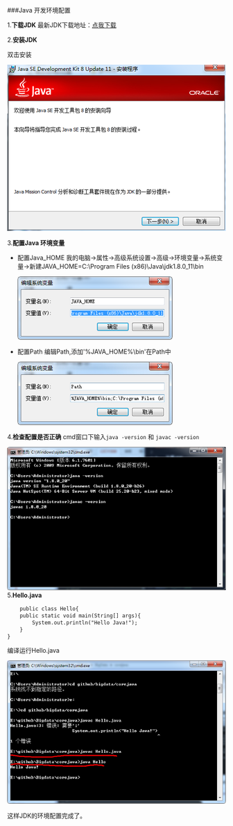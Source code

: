 ###Java 开发环境配置

1.__下载JDK__
	最新JDK下载地址：[点我下载][1]
	
2.__安装JDK__
	
双击安装 

![2]

3.__配置Java 环境变量__
+   配置Java_HOME
	我的电脑->属性->高级系统设置->高级->环境变量->系统变量->新建JAVA_HOME=C:\Program Files (x86)\Java\jdk1.8.0_11\bin
	
	![3]
+ 配置Path
	编辑Path,添加'%JAVA_HOME%\bin'在Path中
	
	![4]
	
4.__检查配置是否正确__
	cmd窗口下输入`java -version` 和 `javac -version`
	
![5]
5.__Hello.java__

		public class Hello{
		public static void main(String[] args){
			System.out.println("Hello Java!");
		}
	}

编译运行Hello.java

![6]

这样JDK的环境配置完成了。
	
[1]:http://www.oracle.com/technetwork/java/javase/downloads/index.html
[2]:1.1_01.jpg
[3]:1.1_02.jpg
[4]:1.1_03.jpg
[5]:1.1_04.jpg
[6]:1.1_05.jpg